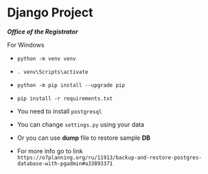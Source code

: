 # Django Project
***Office of the Registrator***

For Windows
* `python -m venv venv`
* `. venv\Scripts\activate`
* `python -m pip install --upgrade pip`
* `pip install -r requirements.txt`

* You need to install `postgresql`
* You can change `settings.py` using your data
* Or you can use **dump** file to restore sample **DB**
* For more info go to link \
    `https://o7planning.org/ru/11913/backup-and-restore-postgres-database-with-pgadmin#a33893371`